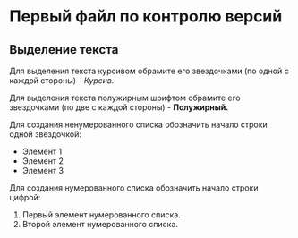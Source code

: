 # Первый файл по контролю версий

## Выделение текста

Для выделения текста курсивом обрамите его звездочками (по одной с каждой стороны) - *Курсив.*

Для выделения текста полужирным шрифтом обрамите его звездочками (по две с каждой стороны) - **Полужирный.**

Для создания ненумерованного списка обозначить начало строки одной звездочкой:
* Элемент 1
* Элемент 2
* Элемент 3

Для создания нумерованного списка обозначить начало строки цифрой:
1. Первый элемент нумерованного списка.
2. Второй элемент нумерованного списка.

